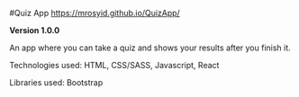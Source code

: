 #Quiz App
https://mrosyid.github.io/QuizApp/

**Version 1.0.0**

An app where you can take a quiz and shows your results after you finish it.

Technologies used: HTML, CSS/SASS, Javascript, React

Libraries used: Bootstrap
